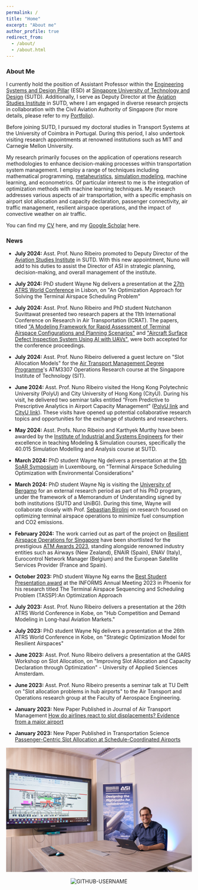 ```yaml
---
permalink: /
title: "Home"
excerpt: "About me"
author_profile: true
redirect_from: 
  - /about/
  - /about.html
---
```


<h3>About Me</h3>

I currently hold the position of Assistant Professor within the [Engineering Systems and Design Pillar](https://esd.sutd.edu.sg/people/faculty/nuno-ribeiro/) (ESD) at [Singapore University of Technology and Design](https://sutd.edu.sg/) (SUTD). Additionally, I serve as Deputy Director at the [Aviation Studies Institute](https://asi.sutd.edu.sg/) in SUTD, where I am engaged in diverse research projects in collaboration with the Civil Aviation Authority of Singapore (for more details, please refer to my [Portfolio](https://nunoantunesribeiro.github.io/portfolio/)).

Before joining SUTD, I pursued my doctoral studies in Transport Systems at the University of Coimbra in Portugal. During this period, I also undertook visiting research appointments at renowned institutions such as MIT and Carnegie Mellon University.

My research primarily focuses on the application of operations research methodologies to enhance decision-making processes within transportation system management. I employ a range of techniques including mathematical programming, [metaheuristics](metaheuristic.md), [simulation modeling](simulationcourse.md), machine learning, and econometrics. Of particular interest to me is the integration of optimization methods with machine learning techniques. My research addresses various aspects of air transportation, with a specific emphasis on airport slot allocation and capacity declaration, passenger connectivity, air traffic management, resilient airspace operations, and the impact of convective weather on air traffic.


You can find my [CV](https://nunoantunesribeiro.github.io/files/CV_NunoAntunesRibeiro.pdf) here, and my [Google Scholar](https://scholar.google.pt/citations?user=cCAp5-wAAAAJ&hl=en) here.

<h3>News</h3>

- <b>July 2024:</b> Asst. Prof. Nuno Ribeiro promoted to Deputy Director of the [Aviation Studies Institute](https://asi.sutd.edu.sg/) in SUTD. With this new appointment, Nuno will add to his duties to assist the Director of ASI in strategic planning, decision-making, and overall management of the institute.

- <b>July 2024:</b> PhD student Wayne Ng delivers a presentation at the [27th ATRS World Conference](https://www.atrs2024lisboa.pt/programme) in Lisbon, on "An Optimization Approach for Solving the Terminal Airspace Scheduling Problem"

- <b>July 2024:</b> Asst. Prof. Nuno Ribeiro and PhD student Nutchanon Suvittawat presented two research papers at the 11th International Conference on Research in Air Transportation (ICRAT). The papers, titled ["A Modeling Framework for Rapid Assessment of Terminal Airspace Configurations and Planning Scenarios"](https://drive.google.com/file/d/1gbHi10XrsB8XWhdmeUP8n_XtKzqTGj48/view?usp=sharing) and ["Aircraft Surface Defect Inspection System Using AI with UAVs"](https://drive.google.com/file/d/1j53PduA_LlFYOBL6OkvMRgEX1CbtyK0T/view?usp=sharing), were both accepted for the conference proceedings.

- <b>July 2024:</b> Asst. Prof. Nuno Ribeiro delivered a guest lecture on "Slot Allocation Models" for the [Air Transport Management Degree Programme](https://www.singaporetech.edu.sg/undergraduate-programmes/air-transport-management)'s ATM3307 Operations Research course at the Singapore Institute of Technology (SIT).
 
- <b>June 2024:</b> Asst. Prof. Nuno Ribeiro visited the Hong Kong Polytechnic University (PolyU) and City University of Hong Kong (CityU). During his visit, he delivered two seminar talks entitled “From Predictive to Prescriptive Analytics in Airport Capacity Management” ([PolyU link](https://www.polyu.edu.hk/aae/news-and-events/event/2024/6/20---research-seminar---dr-nuno-ribeiro/) and [CityU link](https://www.sdsc.cityu.edu.hk/news-event/seminars/predictive-prescriptive-analytics-airport-capacity-management)). These visits have opened up potential collaborative research topics and opportunities for the exchange of students and researchers.

- <b>May 2024:</b> Asst. Profs. Nuno Ribeiro and Karthyek Murthy have been awarded by the [Institute of Industrial and Systems Engineers](https://www.iise.org/Details.aspx?id=47679) for their excellence in teaching Modeling & Simulation courses, specifically the 40.015 Simulation Modelling and Analysis course at SUTD.

- <b>March 2024:</b> PhD student Wayne Ng delivers a presentation at the [5th SoAR Symposium](https://soarsymposium.github.io/soarSymposium/) in Luxembourg, on "Terminal Airspace Scheduling Optimization with Environmental Considerations"

- <b>March 2024:</b> PhD student Wayne Ng is visiting the [University of Bergamo](https://en.unibg.it/) for an external research period as part of his PhD program, under the framework of a Memorandum of Understanding signed by both institutions (SUTD and UniBG). During this time, Wayne will collaborate closely with Prof. [Sebastian Birolini](https://scholar.google.com/citations?user=khXUJ0UAAAAJ&hl=en) on research focused on optimizing terminal airspace operations to minimize fuel consumption and CO2 emissions.

- <b>February 2024:</b> The work carried out as part of the project on [Resilient Airspace Operations for Singapore](https://asi.sutd.edu.sg/research-projects/resilient-airspace/) have been shortlisted for the prestigious [ATM Awards 2023](https://www.airtrafficmanagement.net/article/atm-awards-2023-shortlist), standing alongside renowned industry entities such as Airways (New Zealand), ENAIR (Spain), ENAV (Italy), Eurocontrol Network Manager (Belgium) and the European Satellite Services Provider (France and Spain).

- <b>October 2023:</b> PhD student Wayne Ng earns the [Best Student Presentation award](https://connect.informs.org/aas/awards/presentation-competition) at the INFORMS Annual Meeting 2023 in Phoenix for his research titled The Terminal Airspace Sequencing and Scheduling Problem (TASSP):An Optimization Approach

- <b>July 2023:</b> Asst. Prof. Nuno Ribeiro delivers a presentation at the 26th ATRS World Conference in Kobe, on "Hub Competition and Demand Modeling in Long-haul Aviation Markets."

- <b>July 2023:</b> PhD student Wayne Ng delivers a presentation at the 26th ATRS World Conference in Kobe, on "Strategic Optimization Model for Resilient Airspaces"

- <b>June 2023:</b> Asst. Prof. Nuno Ribeiro delivers a presentation at the GARS Workshop on Slot Allocation, on "Improving Slot Allocation and Capacity Declaration through Optimization" - University of Applied Sciences Amsterdam.

- <b>June 2023:</b> Asst. Prof. Nuno Ribeiro presents a seminar talk at TU Delft on "Slot allocation problems in hub airports" to the Air Transport and Operations research group at the Faculty of Aerospace Engineering.

- <b>January 2023:</b> New Paper Published in Journal of Air Transport Management [How do airlines react to slot displacements? Evidence from a major airport](https://www.sciencedirect.com/science/article/pii/S0969699722001193)

- <b>January 2023:</b> New Paper Published in Transportation Science [Passenger-Centric Slot Allocation at Schedule-Coordinated Airports](https://pubsonline.informs.org/doi/full/10.1287/trsc.2022.1165)

![Research Image](/images/ASIPicture.jpg)

<p align="center"> <img src="https://komarev.com/ghpvc/?username=GITHUB-USERNAME&label=Profile%20views&color=ce9927&style=flat" alt="GITHUB-USERNAME" /> </p>
